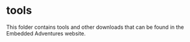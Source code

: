 # tools

This folder contains tools and other downloads that can be found in the Embedded Adventures website.

